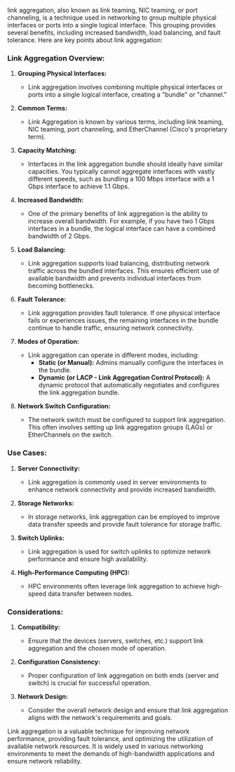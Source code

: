 link aggregation, also known as link teaming, NIC teaming, or port channeling, is a technique used in networking to group multiple physical interfaces or ports into a single logical interface. This grouping provides several benefits, including increased bandwidth, load balancing, and fault tolerance. Here are key points about link aggregation:

### Link Aggregation Overview:

1. **Grouping Physical Interfaces:**
   - Link aggregation involves combining multiple physical interfaces or ports into a single logical interface, creating a "bundle" or "channel."

2. **Common Terms:**
   - Link Aggregation is known by various terms, including link teaming, NIC teaming, port channeling, and EtherChannel (Cisco's proprietary term).

3. **Capacity Matching:**
   - Interfaces in the link aggregation bundle should ideally have similar capacities. You typically cannot aggregate interfaces with vastly different speeds, such as bundling a 100 Mbps interface with a 1 Gbps interface to achieve 1.1 Gbps.

4. **Increased Bandwidth:**
   - One of the primary benefits of link aggregation is the ability to increase overall bandwidth. For example, if you have two 1 Gbps interfaces in a bundle, the logical interface can have a combined bandwidth of 2 Gbps.

5. **Load Balancing:**
   - Link aggregation supports load balancing, distributing network traffic across the bundled interfaces. This ensures efficient use of available bandwidth and prevents individual interfaces from becoming bottlenecks.

6. **Fault Tolerance:**
   - Link aggregation provides fault tolerance. If one physical interface fails or experiences issues, the remaining interfaces in the bundle continue to handle traffic, ensuring network connectivity.

7. **Modes of Operation:**
   - Link aggregation can operate in different modes, including:
      - **Static (or Manual):** Admins manually configure the interfaces in the bundle.
      - **Dynamic (or LACP - Link Aggregation Control Protocol):** A dynamic protocol that automatically negotiates and configures the link aggregation bundle.

8. **Network Switch Configuration:**
   - The network switch must be configured to support link aggregation. This often involves setting up link aggregation groups (LAGs) or EtherChannels on the switch.

### Use Cases:

1. **Server Connectivity:**
   - Link aggregation is commonly used in server environments to enhance network connectivity and provide increased bandwidth.

2. **Storage Networks:**
   - In storage networks, link aggregation can be employed to improve data transfer speeds and provide fault tolerance for storage traffic.

3. **Switch Uplinks:**
   - Link aggregation is used for switch uplinks to optimize network performance and ensure high availability.

4. **High-Performance Computing (HPC):**
   - HPC environments often leverage link aggregation to achieve high-speed data transfer between nodes.

### Considerations:

1. **Compatibility:**
   - Ensure that the devices (servers, switches, etc.) support link aggregation and the chosen mode of operation.

2. **Configuration Consistency:**
   - Proper configuration of link aggregation on both ends (server and switch) is crucial for successful operation.

3. **Network Design:**
   - Consider the overall network design and ensure that link aggregation aligns with the network's requirements and goals.

Link aggregation is a valuable technique for improving network performance, providing fault tolerance, and optimizing the utilization of available network resources. It is widely used in various networking environments to meet the demands of high-bandwidth applications and ensure network reliability.
